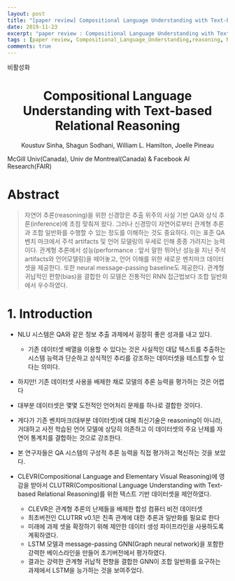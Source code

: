 ```yaml
---
layout: post
title: "[paper review] Compositional Language Understanding with Text-based Relational Reasoning"
date: 2019-11-23
excerpt: "paper review : Compositional Language Understanding with Text-based Relational Reasoning"
tags : [paper review, Compositional_Language_Understanding,reasoning, NLP]
comments: true
---
```


비활성화

# <center>Compositional Language Understanding with Text-based Relational Reasoning</center>

<p align="center">Koustuv Sinha, Shagun Sodhani, William L. Hamilton, Joelle Pineau</p>

McGill Univ(Canada), Univ de Montreal(Canada) & Facebook AI Research(FAIR)


# Abstract
>자연어 추론(reasoning)을 위한 신경망은 추출 위주의 사실 기반 QA와 상식 추론(inference)에 초점 맞춰져 왔다. 그러나 신경망이 자연어로부터 관계형 추론과 조합 일반화를 수행할 수 있는 정도를 이해하는 것도 중요하다. 이는 표준 QA 벤치 마크에서 주석 artifacts 및 언어 모델링의 우세로 인해 종종 가려지는 능력이다. 
관계형 추론에서 성능(performance : 앞서 말한 뛰어난 성능을 지닌 주석 artifacts와 언어모델링)을 떼어놓고, 언어 이해를 위한 새로운 벤치마크 데이터셋을 제공한다. 또한 neural message-passing baseline도 제공한다. 관계형 귀납적인 편향(bias)을 결합한 이 모델은 전통적인 RNN 접근법보다 조합 일반화에서 우수하였다.

# 1. Introduction

* NLU 시스템은 QA와 같은 정보 추출 과제에서 굉장히 좋은 성과를 내고 있다. 
    * 기존 데이터셋 배열을 이용할 수 있다는 것은 사실적인 대답 텍스트를 추출하는 시스템 능력과 단순하고 상식적인 추리를 강조하는 데이터셋을 테스트할 수 있다는 의미다.
* 하지만! 기존 데이터셋 사용을 배제한 채로 모델의 추론 능력을 평가하는 것은 어렵다
* 대부분 데이터셋은 몇몇 도전적인 언어처리 문제를 하나로 결합한 것이다. 
* 게다가 기존 벤치마크(대부분 데이터셋)에 대해 최신기술은 reasoning이 아니라, 거대하고 사전 학습된 언어 모델에 상당히 의존하고 이 데이터셋의 주요 난제를 자연어 통계치를 결합하는 것으로 강조한다.


* 본 연구자들은 QA 시스템의 구성적 추론 능력을 직접 평가하고 혁신하는 것을 보았다.
* CLEVR(Compositional Language and Elementary Visual Reasoning)에 영감을 받아서 CLUTRR(Compositional Language Understanding with Text-based Relational Reasoning)를 위한 텍스트 기반 데이터셋을 제안하였다.
    * CLEVR은 관계형 추론의 난제들을 배제한 합성 컴퓨터 비전 데이터셋
    * 최초버전인 CLUTRR v0.1은 친족 관계에 대한 추론과 일반화를 필요로 한다
    * 미래에 과제 셋을 확장하기 위해 제안한 데이터 생성 파이프라인을 사용하도록 계획하였다.
    * LSTM 모델과 message-passing GNN(Graph neural network)을 포함한 강력한 베이스라인을 만들어 초기버전에서 평가하였다.
    * 결과는 강력한 관계형 귀납적 편향을 결합한 GNN이 조합 일반화를 요구하는 과제에서 LSTM을 능가하는 것을 보여주었다.
